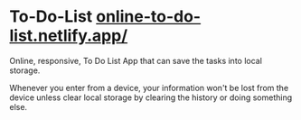 # To-Do-List <a href="www.online-to-do-list.netlify.app">online-to-do-list.netlify.app/</a>
Online, responsive, To Do List App that can save the tasks into local storage.

Whenever you enter from a device, your information won't be lost from the device unless clear local storage by clearing the history or doing something else.
